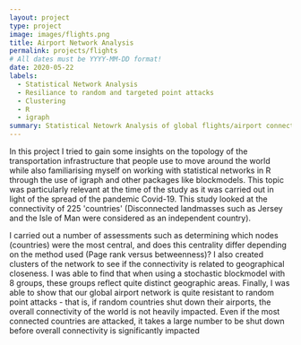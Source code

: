 ```yaml
---
layout: project
type: project
image: images/flights.png
title: Airport Network Analysis
permalink: projects/flights
# All dates must be YYYY-MM-DD format!
date: 2020-05-22
labels:
  - Statistical Network Analysis
  - Resiliance to random and targeted point attacks
  - Clustering
  - R
  - igraph
summary: Statistical Netowrk Analysis of global flights/airport connections
---
```



In this project I tried to gain some insights on the topology of the transportation infrastructure that people use to move around the world while also familiarising myself on working with statistical networks in R through the use of igraph and other packages like blockmodels. This topic was particularly relevant at the time of the study as it was carried out  in light of the spread of the pandemic Covid-19. This study looked at the connectivity of 225 'countries' (Disconnected landmasses such as Jersey and the Isle of Man were considered as an independent country).

I carried out a number of assessments such as determining which nodes (countries) were the most central, and does this centrality differ depending on the method used (Page rank versus betweenness)? I also created clusters of the network to see if the connectivity is related to geographical closeness. I was able to find that when using a stochastic blockmodel with 8 groups, these groups reflect quite distinct geographic areas. Finally, I was able to show that our global airport network is quite resistant to random point attacks - that is, if random countries shut down their airports, the overall connectivity of the world is not heavily impacted. Even if the most connected countries are attacked, it takes a large number to be shut down before overall connectivity is significantly impacted
